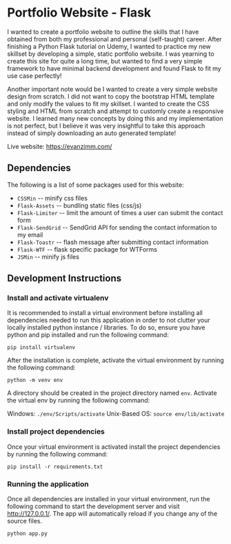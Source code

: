 # Portfolio Website - Flask

I wanted to create a portfolio website to outline the skills that I have obtained from both my professional and personal (self-taught) career.  After finishing a Python Flask tutorial on Udemy, I wanted to practice my new skillset by developing a simple, static portfolio website.  I was yearning to create this site for quite a long time, but wanted to find a very simple framework to have minimal backend development and found Flask to fit my use case perfectly!

Another important note would be I wanted to create a very simple website design from scratch.  I did not want to copy the bootstrap HTML template and only modify the values to fit my skillset.  I wanted to create the CSS styling and HTML from scratch and attempt to customly create a responsive website. I learned many new concepts by doing this and my implementation is not perfect, but I believe it was very insightful to take this approach instead of simply downloading an auto generated template!

Live website: https://evanzimm.com/

## Dependencies

The following is a list of some packages used for this website:

* `CSSMin` --  minify css files
* `Flask-Assets` -- bundling static files (css/js)
* `Flask-Limiter` -- limit the amount of times a user can submit the contact form
* `Flask-SendGrid` -- SendGrid API for sending the contact information to my email
* `Flask-Toastr` -- flash message after submitting contact information
* `Flask-WTF` -- flask specific package for WTForms
* `JSMin` -- minify js files

## Development Instructions

### Install and activate virtualenv

It is recommended to install a virtual environment before installing all dependencies needed to run this application in order to not clutter your locally installed python instance / libraries.  To do so, ensure you have python and pip installed and run the following command:

`pip install virtualenv`

After the installation is complete, activate the virtual environment by running the following command:

`python -m venv env`

A directory should be created in the project directory named `env`.  Activate the virtual env by running the following command:

Windows: `./env/Scripts/activate`
Unix-Based OS: `source env/lib/activate`

### Install project dependencies

Once your virtual environment is activated install the project dependencies by running the following command:

`pip install -r requirements.txt`

### Running the application

Once all dependencies are installed in your virtual environment, run the following command to start the development server and visit http://127.0.0.1/. The app will automatically reload if you change any of the source files.

`python app.py`
